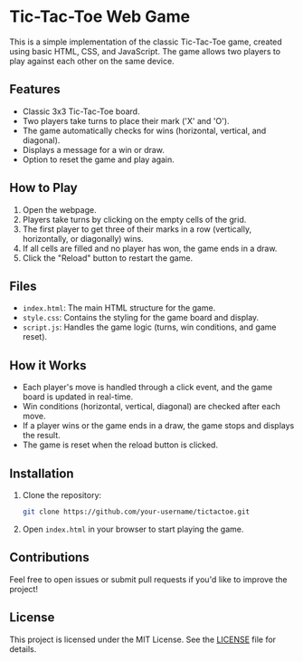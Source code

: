 # Tic-Tac-Toe Web Game

This is a simple implementation of the classic Tic-Tac-Toe game, created using basic HTML, CSS, and JavaScript. The game allows two players to play against each other on the same device.

## Features
- Classic 3x3 Tic-Tac-Toe board.
- Two players take turns to place their mark ('X' and 'O').
- The game automatically checks for wins (horizontal, vertical, and diagonal).
- Displays a message for a win or draw.
- Option to reset the game and play again.

## How to Play
1. Open the webpage.
2. Players take turns by clicking on the empty cells of the grid.
3. The first player to get three of their marks in a row (vertically, horizontally, or diagonally) wins.
4. If all cells are filled and no player has won, the game ends in a draw.
5. Click the "Reload" button to restart the game.

## Files
- `index.html`: The main HTML structure for the game.
- `style.css`: Contains the styling for the game board and display.
- `script.js`: Handles the game logic (turns, win conditions, and game reset).

## How it Works
- Each player's move is handled through a click event, and the game board is updated in real-time.
- Win conditions (horizontal, vertical, diagonal) are checked after each move.
- If a player wins or the game ends in a draw, the game stops and displays the result.
- The game is reset when the reload button is clicked.

## Installation
1. Clone the repository:
    ```bash
    git clone https://github.com/your-username/tictactoe.git
    ```
2. Open `index.html` in your browser to start playing the game.

## Contributions
Feel free to open issues or submit pull requests if you'd like to improve the project!

## License
This project is licensed under the MIT License. See the [LICENSE](LICENSE) file for details.
